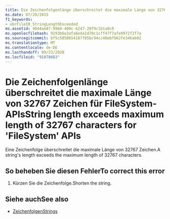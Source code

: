 ```yaml
---
title: Die Zeichenfolgenlänge überschreitet die maximale Länge von 32767 Zeichen für FileSystem-APIs
ms.date: 07/20/2015
f1_keywords:
- vbrFileIO_StringLengthExceeded
ms.assetid: 4044ae87-9984-400c-b247-20f9c1b1a0c0
ms.openlocfilehash: 9293b6e3afa6eda1d70c1cff47f7afe9972f2f7a
ms.sourcegitcommit: bf5c5850654187705bc94cc40ebfb62fe346ab02
ms.translationtype: MT
ms.contentlocale: de-DE
ms.lasthandoff: 09/23/2020
ms.locfileid: "91078683"
---
```

# <a name="string-length-exceeds-maximum-length-of-32767-characters-for-filesystem-apis"></a><span data-ttu-id="8ee97-102">Die Zeichenfolgenlänge überschreitet die maximale Länge von 32767 Zeichen für FileSystem-APIs</span><span class="sxs-lookup"><span data-stu-id="8ee97-102">String length exceeds maximum length of 32767 characters for 'FileSystem' APIs</span></span>

<span data-ttu-id="8ee97-103">Eine Zeichenfolge überschreitet die maximale Länge von 32767 Zeichen.</span><span class="sxs-lookup"><span data-stu-id="8ee97-103">A string's length exceeds the maximum length of 32767 characters.</span></span>  
  
## <a name="to-correct-this-error"></a><span data-ttu-id="8ee97-104">So beheben Sie diesen Fehler</span><span class="sxs-lookup"><span data-stu-id="8ee97-104">To correct this error</span></span>  
  
1. <span data-ttu-id="8ee97-105">Kürzen Sie die Zeichenfolge.</span><span class="sxs-lookup"><span data-stu-id="8ee97-105">Shorten the string.</span></span>  
  
## <a name="see-also"></a><span data-ttu-id="8ee97-106">Siehe auch</span><span class="sxs-lookup"><span data-stu-id="8ee97-106">See also</span></span>

- [<span data-ttu-id="8ee97-107">Zeichenfolgen</span><span class="sxs-lookup"><span data-stu-id="8ee97-107">Strings</span></span>](../programming-guide/language-features/strings/index.md)
